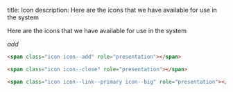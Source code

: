 title: Icon
description: Here are the icons that we have available for use in the system

Here are the icons that we have available for use in the system

_add_

```html
<span class="icon icon--add" role="presentation"></span>

<span class="icon icon--close" role="presentation"></span>

<span class="icon icon--link--primary icon--big" role="presentation"></span>
```
